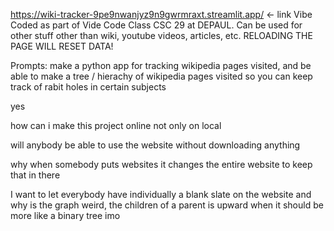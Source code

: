 https://wiki-tracker-9pe9nwanjyz9n9gwrmraxt.streamlit.app/ <- link
Vibe Coded as part of Vide Code Class CSC 29 at DEPAUL.
Can be used for other stuff other than wiki, youtube videos, articles, etc.
RELOADING THE PAGE WILL RESET DATA!

Prompts: 
make a python app for tracking wikipedia pages visited, and be able to make a tree / hierachy of wikipedia pages visited so you can keep track of rabit holes in certain subjects

yes

how can i make this project online not only on local

will anybody be able to use the website without downloading anything

why when somebody puts websites it changes the entire website to keep that in there

I want to let everybody have individually a blank slate on the website
and why is the graph weird, the children of a parent is upward when it should be more like a binary tree imo
